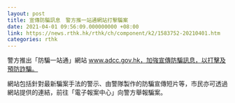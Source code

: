 ```yaml
---
layout: post
title: 宣傳防騙訊息　警方推一站通網站打擊騙案
date: 2021-04-01 09:56:09.000000000 +08:00
link: https://news.rthk.hk/rthk/ch/component/k2/1583752-20210401.htm
categories: rthk
---
```


警方推出「防騙一站通」網站 www.adcc.gov.hk，加強宣傳防騙訊息，以打擊及預防詐騙。

網站包括針對最新騙案手法的警示、由警隊製作的防騙宣傳短片等，市民亦可透過網站提供的連結，前往「電子報案中心」向警方舉報騙案。
